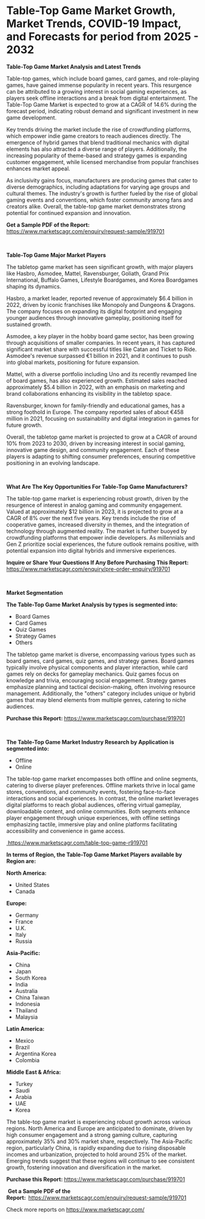 <p><h1>Table-Top Game Market Growth, Market Trends, COVID-19 Impact, and Forecasts for period from 2025 - 2032</h1></p><p><strong>Table-Top Game Market Analysis and Latest Trends</strong></p>
<p><p>Table-top games, which include board games, card games, and role-playing games, have gained immense popularity in recent years. This resurgence can be attributed to a growing interest in social gaming experiences, as players seek offline interactions and a break from digital entertainment. The Table-Top Game Market is expected to grow at a CAGR of 14.6% during the forecast period, indicating robust demand and significant investment in new game development.</p><p>Key trends driving the market include the rise of crowdfunding platforms, which empower indie game creators to reach audiences directly. The emergence of hybrid games that blend traditional mechanics with digital elements has also attracted a diverse range of players. Additionally, the increasing popularity of theme-based and strategy games is expanding customer engagement, while licensed merchandise from popular franchises enhances market appeal.</p><p>As inclusivity gains focus, manufacturers are producing games that cater to diverse demographics, including adaptations for varying age groups and cultural themes. The industry's growth is further fueled by the rise of global gaming events and conventions, which foster community among fans and creators alike. Overall, the table-top game market demonstrates strong potential for continued expansion and innovation.</p></p>
<p><strong>Get a Sample PDF of the Report:&nbsp;</strong> <a href="https://www.marketscagr.com/enquiry/request-sample/919701?utm_campaign=2241&utm_medium=2&utm_source=Github&utm_content=ia&utm_term=09022025&utm_id=table-top-game">https://www.marketscagr.com/enquiry/request-sample/919701</a></p>
<p>&nbsp;</p>
<p><strong>Table-Top Game Major Market Players</strong></p>
<p><p>The tabletop game market has seen significant growth, with major players like Hasbro, Asmodee, Mattel, Ravensburger, Goliath, Grand Prix International, Buffalo Games, Lifestyle Boardgames, and Korea Boardgames shaping its dynamics. </p><p>Hasbro, a market leader, reported revenue of approximately $6.4 billion in 2022, driven by iconic franchises like Monopoly and Dungeons & Dragons. The company focuses on expanding its digital footprint and engaging younger audiences through innovative gameplay, positioning itself for sustained growth.</p><p>Asmodee, a key player in the hobby board game sector, has been growing through acquisitions of smaller companies. In recent years, it has captured significant market share with successful titles like Catan and Ticket to Ride. Asmodee's revenue surpassed €1 billion in 2021, and it continues to push into global markets, positioning for future expansion.</p><p>Mattel, with a diverse portfolio including Uno and its recently revamped line of board games, has also experienced growth. Estimated sales reached approximately $5.4 billion in 2022, with an emphasis on marketing and brand collaborations enhancing its visibility in the tabletop space.</p><p>Ravensburger, known for family-friendly and educational games, has a strong foothold in Europe. The company reported sales of about €458 million in 2021, focusing on sustainability and digital integration in games for future growth.</p><p>Overall, the tabletop game market is projected to grow at a CAGR of around 10% from 2023 to 2030, driven by increasing interest in social gaming, innovative game design, and community engagement. Each of these players is adapting to shifting consumer preferences, ensuring competitive positioning in an evolving landscape.</p></p>
<p>&nbsp;</p>
<p><strong>What Are The Key Opportunities For Table-Top Game Manufacturers?</strong></p>
<p><p>The table-top game market is experiencing robust growth, driven by the resurgence of interest in analog gaming and community engagement. Valued at approximately $12 billion in 2023, it is projected to grow at a CAGR of 8% over the next five years. Key trends include the rise of cooperative games, increased diversity in themes, and the integration of technology through augmented reality. The market is further buoyed by crowdfunding platforms that empower indie developers. As millennials and Gen Z prioritize social experiences, the future outlook remains positive, with potential expansion into digital hybrids and immersive experiences.</p></p>
<p><strong>Inquire or Share Your Questions If Any Before Purchasing This Report:</strong> <a href="https://www.marketscagr.com/enquiry/pre-order-enquiry/919701?utm_campaign=2241&utm_medium=2&utm_source=Github&utm_content=ia&utm_term=09022025&utm_id=table-top-game">https://www.marketscagr.com/enquiry/pre-order-enquiry/919701</a></p>
<p>&nbsp;</p>
<p><strong>Market Segmentation</strong></p>
<p><strong>The Table-Top Game Market Analysis by types is segmented into:</strong></p>
<p><ul><li>Board Games</li><li>Card Games</li><li>Quiz Games</li><li>Strategy Games</li><li>Others</li></ul></p>
<p><p>The tabletop game market is diverse, encompassing various types such as board games, card games, quiz games, and strategy games. Board games typically involve physical components and player interaction, while card games rely on decks for gameplay mechanics. Quiz games focus on knowledge and trivia, encouraging social engagement. Strategy games emphasize planning and tactical decision-making, often involving resource management. Additionally, the "others" category includes unique or hybrid games that may blend elements from multiple genres, catering to niche audiences.</p></p>
<p><strong>Purchase this Report:&nbsp;</strong><a href="https://www.marketscagr.com/purchase/919701?utm_campaign=2241&utm_medium=2&utm_source=Github&utm_content=ia&utm_term=09022025&utm_id=table-top-game">https://www.marketscagr.com/purchase/919701</a></p>
<p>&nbsp;</p>
<p><strong>The Table-Top Game Market Industry Research by Application is segmented into:</strong></p>
<p><ul><li>Offline</li><li>Online</li></ul></p>
<p><p>The table-top game market encompasses both offline and online segments, catering to diverse player preferences. Offline markets thrive in local game stores, conventions, and community events, fostering face-to-face interactions and social experiences. In contrast, the online market leverages digital platforms to reach global audiences, offering virtual gameplay, downloadable content, and online communities. Both segments enhance player engagement through unique experiences, with offline settings emphasizing tactile, immersive play and online platforms facilitating accessibility and convenience in game access.</p></p>
<p><a href="https://www.marketscagr.com/table-top-game-r919701?utm_campaign=2241&utm_medium=2&utm_source=Github&utm_content=ia&utm_term=09022025&utm_id=table-top-game">&nbsp;https://www.marketscagr.com/table-top-game-r919701</a></p>
<p><strong>In terms of Region, the Table-Top Game Market Players available by Region are:</strong></p>
<p>
    <p> <strong> North America: </strong>
        <ul>
            <li>United States</li>
            <li>Canada</li>
        </ul>
        </p> 
    <p> <strong> Europe: </strong>
        <ul>
            <li>Germany</li>
            <li>France</li>
            <li>U.K.</li>
            <li>Italy</li>
            <li>Russia</li>
        </ul>
        </p> 
    <p> <strong> Asia-Pacific: </strong>
        <ul>
            <li>China</li>
            <li>Japan</li>
            <li>South Korea</li>
            <li>India</li>
            <li>Australia</li>
            <li>China Taiwan</li>
            <li>Indonesia</li>
            <li>Thailand</li>
            <li>Malaysia</li>
        </ul>
        </p> 
    <p> <strong> Latin America: </strong>
        <ul>
            <li>Mexico</li>
            <li>Brazil</li>
            <li>Argentina Korea</li>
            <li>Colombia</li>
        </ul>
        </p> 
    <p> <strong> Middle East & Africa: </strong>
        <ul>
            <li>Turkey</li>
            <li>Saudi</li>
            <li>Arabia</li>
            <li>UAE</li>
            <li>Korea</li>
        </ul>
    </p>
    </p>
<p><p>The table-top game market is experiencing robust growth across various regions. North America and Europe are anticipated to dominate, driven by high consumer engagement and a strong gaming culture, capturing approximately 35% and 30% market share, respectively. The Asia-Pacific region, particularly China, is rapidly expanding due to rising disposable incomes and urbanization, projected to hold around 25% of the market. Emerging trends suggest that these regions will continue to see consistent growth, fostering innovation and diversification in the market.</p></p>
<p><strong>Purchase this Report: </strong><a href="https://www.marketscagr.com/purchase/919701?utm_campaign=2241&utm_medium=2&utm_source=Github&utm_content=ia&utm_term=09022025&utm_id=table-top-game">https://www.marketscagr.com/purchase/919701</a></p>
<p>&nbsp;<strong>Get a Sample PDF of the Report:&nbsp;&nbsp;</strong><a href="https://www.marketscagr.com/enquiry/request-sample/919701?utm_campaign=2241&utm_medium=2&utm_source=Github&utm_content=ia&utm_term=09022025&utm_id=table-top-game">https://www.marketscagr.com/enquiry/request-sample/919701</a></p>
<p><strong></strong></p>
<p>Check more reports on <a href="https://www.marketscagr.com/?utm_campaign=2241&utm_medium=2&utm_source=Github&utm_content=ia&utm_term=09022025&utm_id=table-top-game">https://www.marketscagr.com/</a></p>